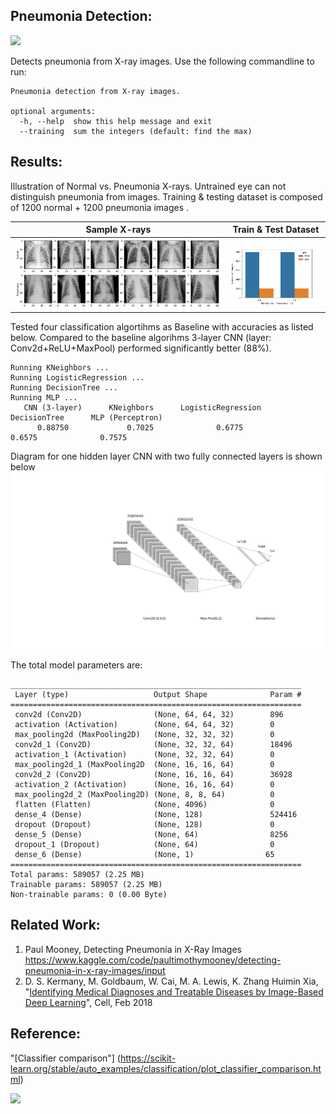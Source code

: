## Pneumonia Detection:

![](https://storage.googleapis.com/kaggle-competitions/kaggle/10338/logos/header.png)

Detects pneumonia from X-ray images. Use the following commandline to run:
```
Pneumonia detection from X-ray images.

optional arguments:
  -h, --help  show this help message and exit
  --training  sum the integers (default: find the max)
```

## Results:
Illustration of Normal vs. Pneumonia X-rays. Untrained eye can not distinguish pneumonia from images. Training & testing dataset is composed of 1200 normal + 1200 pneumonia images .

Sample X-rays              |  Train & Test Dataset
:-------------------------:|:-------------------------:
<img src="results/Pneumonia.png" width="800">   |  <img src="results/Dataset.png" width="300">

Tested four classification algortihms as Baseline with accuracies as listed below. Compared to the baseline algorihms 3-layer CNN (layer: Conv2d+ReLU+MaxPool) performed significantly better (88%). 
```
Running KNeighbors ...
Running LogisticRegression ...
Running DecisionTree ...
Running MLP ...
   CNN (3-layer)      KNeighbors      LogisticRegression     DecisionTree      MLP (Perceptron)  
      0.88750             0.7025              0.6775              0.6575              0.7575      
```

Diagram for one hidden layer CNN with two fully connected layers is shown below
<img src="results/nn-3.svg" width="1200">

The total model parameters are:
```
_________________________________________________________________
 Layer (type)                   Output Shape              Param #   
=================================================================
 conv2d (Conv2D)                (None, 64, 64, 32)        896              
 activation (Activation)        (None, 64, 64, 32)        0              
 max_pooling2d (MaxPooling2D)   (None, 32, 32, 32)        0           
 conv2d_1 (Conv2D)              (None, 32, 32, 64)        18496        
 activation_1 (Activation)      (None, 32, 32, 64)        0           
 max_pooling2d_1 (MaxPooling2D  (None, 16, 16, 64)        0         
 conv2d_2 (Conv2D)              (None, 16, 16, 64)        36928     
 activation_2 (Activation)      (None, 16, 16, 64)        0         
 max_pooling2d_2 (MaxPooling2D) (None, 8, 8, 64)          0         
 flatten (Flatten)              (None, 4096)              0         
 dense_4 (Dense)                (None, 128)               524416    
 dropout (Dropout)              (None, 128)               0         
 dense_5 (Dense)                (None, 64)                8256      
 dropout_1 (Dropout)            (None, 64)                0
 dense_6 (Dense)                (None, 1)                65                                                                
=================================================================
Total params: 589057 (2.25 MB)
Trainable params: 589057 (2.25 MB)
Non-trainable params: 0 (0.00 Byte)
```

## Related Work:
1. Paul Mooney, Detecting Pneumonia in X-Ray Images https://www.kaggle.com/code/paultimothymooney/detecting-pneumonia-in-x-ray-images/input
2. D. S. Kermany, M. Goldbaum, W. Cai, M. A. Lewis, K. Zhang
Huimin Xia, "[Identifying Medical Diagnoses and Treatable Diseases by Image-Based Deep Learning](https://www.cell.com/cell/fulltext/S0092-8674(18)30154-5)", Cell, Feb 2018

## Reference:
"[Classifier comparison"] (https://scikit-learn.org/stable/auto_examples/classification/plot_classifier_comparison.html)

![](https://scikit-learn.org/stable/_images/sphx_glr_plot_classifier_comparison_001.png)